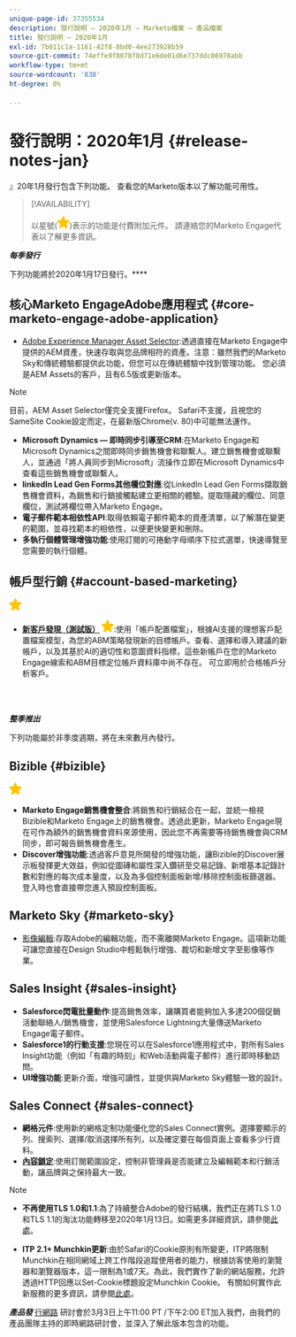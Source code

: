 ```yaml
---
unique-page-id: 37355534
description: 發行說明 — 2020年1月 — Marketo檔案 — 產品檔案
title: 發行說明 — 2020年1月
exl-id: 7b011c1a-1161-42f8-8bd0-4ee273928b59
source-git-commit: 74effe9f8078f8d71e6de01d6e737ddc86978abb
workflow-type: tm+mt
source-wordcount: '838'
ht-degree: 0%

---
```


# 發行說明：2020年1月 {#release-notes-jan}

』20年1月發行包含下列功能。 查看您的Marketo版本以了解功能可用性。

>[!AVAILABILITY]
>
>以星號(![(star)](assets/yellow-star.png))表示的功能是付費附加元件。 請連絡您的Marketo Engage代表以了解更多資訊。

**_每季發行_**

下列功能將於2020年1月17日發行。****

## 核心Marketo EngageAdobe應用程式 {#core-marketo-engage-adobe-application}

* [Adobe Experience Manager Asset Selector](/help/marketo/product-docs/core-marketo-concepts/miscellaneous/importing-assets-with-adobe-experience-manager.md):透過直接在Marketo Engage中提供的AEM資產，快速存取與您品牌相符的資產。注意：雖然我們的Marketo Sky和傳統體驗都提供此功能，但您可以在傳統體驗中找到管理功能。 您必須是AEM Assets的客戶，且有6.5版或更新版本。

>[!NOTE]
>
>目前，AEM Asset Selector僅完全支援Firefox。 Safari不支援，且視您的SameSite Cookie設定而定，在最新版Chrome(v. 80)中可能無法運作。

* **Microsoft Dynamics — 即時同步引導至CRM**:在Marketo Engage和Microsoft Dynamics之間即時同步銷售機會和聯繫人。建立銷售機會或聯繫人，並通過「將人員同步到Microsoft」流操作立即在Microsoft Dynamics中查看這些銷售機會或聯繫人。
* **linkedIn Lead Gen Forms其他欄位對應**:從LinkedIn Lead Gen Forms擷取銷售機會資料，為銷售和行銷接觸點建立更相關的體驗。提取隱藏的欄位、同意欄位，測試將欄位帶入Marketo Engage。
* **電子郵件範本相依性API**:取得依賴電子郵件範本的資產清單，以了解潛在變更的範圍，並尋找範本的相依性，以便更快變更和刪除。
* **多執行個體管理增強功能**:使用訂閱的可捲動字母順序下拉式選單，快速導覽至您需要的執行個體。

## 帳戶型行銷 {#account-based-marketing}

![（星號）](assets/yellow-star.png)

* **[新客戶發現（測試版）](https://docs.marketo.com/x/WQA6Ag) ![（星號）](assets/yellow-star.png)**:使用「帳戶配置檔案」，根據AI支援的理想客戶配置檔案模型，為您的ABM策略發現新的目標帳戶。查看、選擇和導入建議的新帳戶，以及其基於AI的適切性和意圖資料指標，這些新帳戶在您的Marketo Engage線索和ABM目標定位帳戶資料庫中尚不存在。 可立即用於合格帳戶分析客戶。

<br> 

**_整季推出_**

下列功能屬於非季度週期，將在未來數月內發行。

## Bizible {#bizible}

![（星號）](assets/yellow-star.png)

* **Marketo Engage銷售機會整合**:將銷售和行銷結合在一起，並統一檢視Bizible和Marketo Engage上的銷售機會。透過此更新，Marketo Engage現在可作為額外的銷售機會資料來源使用，因此您不再需要等待銷售機會與CRM同步，即可報告銷售機會產生。
* **Discover增強功能**:透過客戶意見所開發的增強功能，讓Bizible的Discover展示板發揮更大效益，例如從圖磚和屬性深入鑽研至交易記錄、新增基本記錄計數和對應的每次成本量度，以及為多個控制面板新增/移除控制面板篩選器。登入時也會直接帶您進入預設控制面板。

## Marketo Sky {#marketo-sky}

* [影像編輯](https://experienceleague.adobe.com/docs/marketo/sky/design-studio/marketo-image-editor.html?lang=en#design-studio):存取Adobe的編輯功能，而不需離開Marketo Engage。這項新功能可讓您直接在Design Studio中輕鬆執行增強、裁切和新增文字至影像等作業。

## Sales Insight {#sales-insight}

* **Salesforce閃電批量動作**:提高銷售效率，讓購買者能夠加入多達200個促銷活動聯絡人/銷售機會，並使用Salesforce Lightning大量傳送Marketo Engage電子郵件。
* **Salesforce1的行動支援**:您現在可以在Salesforce1應用程式中，對所有Sales Insight功能（例如「有趣的時刻」和Web活動與電子郵件）進行即時移動訪問。
* **UI增強功能**:更新介面，增強可讀性，並提供與Marketo Sky體驗一致的設計。

## Sales Connect {#sales-connect}

* **網格元件**:使用新的網格定制功能優化您的Sales Connect實例。選擇要顯示的列、搜索列、選擇/取消選擇所有列，以及確定要在每個頁面上查看多少行資料。
* **[內容鎖定](/help/marketo/product-docs/marketo-sales-connect/admin/content-lockdown.md)**:使用訂閱範圍設定，控制非管理員是否能建立及編輯範本和行銷活動，讓品牌與之保持最大一致。

>[!NOTE]
>
>* **不再使用TLS 1.0和1.1**:為了持續整合Adobe的發行結構，我們正在將TLS 1.0和TLS 1.1的淘汰功能轉移至2020年1月13日。如需更多詳細資訊，請參閱[此處](https://nation.marketo.com/docs/DOC-7059-tls-10-11-deprecation-faq)。
>
>* **ITP 2.1+ Munchkin更新**:由於Safari的Cookie原則有所變更，ITP將限制Munchkin在相同網域上跨工作階段追蹤使用者的能力，根據訪客使用的瀏覽器和瀏覽器版本，這一限制為1或7天。為此，我們實作了新的網站服務，允許透過HTTP回應以Set-Cookie標題設定Munchkin Cookie。 有關如何實作此新服務的更多資訊，請參閱[此處](https://nation.marketo.com/docs/DOC-7351)。


**_產品發_** [行網路](https://engage.marketo.com/Jan_Feb_20_Release_Webinar_Registration.html) 研討會於3月3日上午11:00 PT /下午2:00 ET加入我們，由我們的產品團隊主持的即時網路研討會，並深入了解此版本包含的功能。
